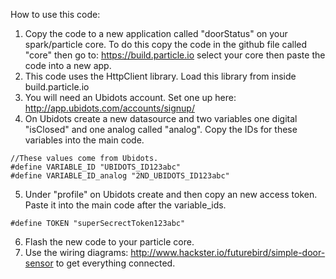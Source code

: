 How to use this code:

1. Copy the code to a new application called "doorStatus" on your spark/particle core. To do this copy the code in the github file called "core"  then go to: https://build.particle.io select your core then paste the code into a new app.
2. This code uses the HttpClient library. Load this library from inside build.particle.io
3. You will need an Ubidots account. Set one up here:  http://app.ubidots.com/accounts/signup/
4. On Ubidots create a new datasource and two variables one digital "isClosed" and one analog called "analog". Copy the IDs for these variables into the main code. 

```
//These values come from Ubidots.
#define VARIABLE_ID "UBIDOTS_ID123abc"
#define VARIABLE_ID_analog "2ND_UBIDOTS_ID123abc"
```

5. Under "profile" on Ubidots create and then copy an new access token. Paste it  into the main code after the variable_ids.

```
#define TOKEN "superSecrectToken123abc"
```

6. Flash the new code to your particle core.
7. Use the wiring diagrams: http://www.hackster.io/futurebird/simple-door-sensor  to get everything connected.

